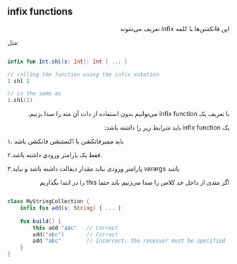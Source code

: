 infix functions
---
<p dir="rtl">
این فانکشن‌ها با کلمه 
infix 
تعریف می‌شوند

مثل: 
</p>

```kotlin

infix fun Int.shl(x: Int): Int { ... }

// calling the function using the infix notation
1 shl 2

// is the same as
1.shl(2)

```
<p dir="rtl">
با تعریف یک 
infix function
می‌توانیم بدون استفاده از دات آن متد را صدا بزنیم.
</p>

<p dir="rtl">
یک 
infix function 
باید شرایط زیر را داشته باشد:

۱. باید ممبرفانکشن یا اکستنشن فانکشن باشد

۲.فقط یک پارامتر ورودی داشته باشد.

۳.پارامتر ورودی نباید مقدار دیفالت داشته باشد و نباید varargs باشد
</p>



<p dir="rtl">
اگر متدی از داخل خد کلاس را صدا می‌زنیم باید حتما 
this 
را در ابتدا بگذاریم
</p>

```kotlin

class MyStringCollection {
    infix fun add(s: String) { ... }
    
    fun build() {
        this add "abc"   // Correct
        add("abc")       // Correct
        add "abc"        // Incorrect: the receiver must be specified
    }
}

```
